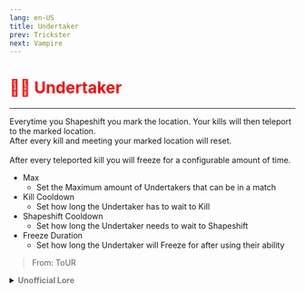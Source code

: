 ```yaml
---
lang: en-US
title: Undertaker
prev: Trickster
next: Vampire
---
```


# <font color="red">🏋️‍♂️ <b>Undertaker</b></font> <Badge text="Concealing" type="tip" vertical="middle"/>
---

Everytime you Shapeshift you mark the location. Your kills will then teleport to the marked location.<br>
After every kill and meeting your marked location will reset.<br><br>
After every teleported kill you will freeze for a configurable amount of time.
* Max
  * Set the Maximum amount of Undertakers that can be in a match
* Kill Cooldown
  * Set how long the Undertaker has to wait to Kill
* Shapeshift Cooldown
  * Set how long the Undertaker needs to wait to Shapeshift
* Freeze Duration
  * Set how long the Undertaker will Freeze for after using their ability

> From: ToUR

<details>
<summary><b><font color=gray>Unofficial Lore</font></b></summary>

The Undertaker was the typical school nerd, well-informed about the workings of quantum physics. One day, he had had enough. The bullies who kept tormenting him were too much to bear.

He knew how to kill, alright, but in his heart, he didn’t want to be found out; after all, he had a reputation to maintain. He was well-versed in the art of killing, but in the end, there was only one way he wouldn’t be caught: if he used his brain. 🧠

He devised a plan: whenever he used an ability, it would create a rift that teleported the dead corpses away—thanks to quantum physics. But after his revenge, he became a bit too comfortable with killing. He made it his hobby, using his intellect for evil.

He transformed into THE UNDERDOG, but he didn’t like that name, so he thought of himself as an underdog who took other people’s lives to become The Undertaker.

In the end, one thing was off: it took too much energy for him to maintain his methods. He froze in place for a few seconds.

Ultimately, he was caught by the Sheriff, the Reverie, and the Knight. But that story is for another time.
> Submitted by: champofchamps78
</details>
